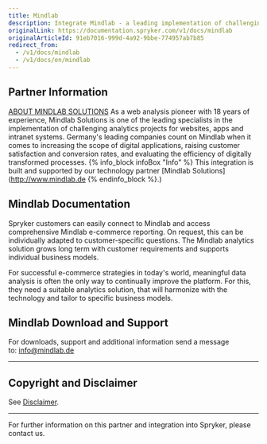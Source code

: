 ```yaml
---
title: Mindlab
description: Integrate Mindlab - a leading implementation of challenging analytics projects for websites, apps and intranet systems.
originalLink: https://documentation.spryker.com/v1/docs/mindlab
originalArticleId: 91eb7016-999d-4a92-9bbe-774957ab7b85
redirect_from:
  - /v1/docs/mindlab
  - /v1/docs/en/mindlab
---
```


## Partner Information
[ABOUT MINDLAB SOLUTIONS](http://www.mindlab.de/)
As a web analysis pioneer with 18 years of experience, Mindlab Solutions is one of the leading specialists in the implementation of challenging analytics projects for websites, apps and intranet systems. Germany's leading companies count on Mindlab when it comes to increasing the scope of digital applications, raising customer satisfaction and conversion rates, and evaluating the efficiency of digitally transformed processes. 
{% info_block infoBox "Info" %}
This integration is built and supported by our technology partner [Mindlab Solutions](http://www.mindlab.de
{% endinfo_block %}.)

## Mindlab Documentation
Spryker customers can easily connect to Mindlab and access comprehensive Mindlab e-commerce reporting. On request, this can be individually adapted to customer-specific questions. The Mindlab analytics solution grows long term with customer requirements and supports individual business models.

For successful e-commerce strategies in today's world, meaningful data analysis is often the only way to continually improve the platform. For this, they need a suitable analytics solution, that will harmonize with the technology and tailor to specific business models.

## Mindlab Download and Support

For downloads, support and additional information send a message to: [info@mindlab.de](info@mindlab.de)

---

## Copyright and Disclaimer

See [Disclaimer](https://github.com/spryker/spryker-documentation).

---
For further information on this partner and integration into Spryker, please contact us.

<div class="hubspot-forms hubspot-forms--docs">
<div class="hubspot-form" id="hubspot-partners-1">
            <div class="script-embed" data-code="
                                            hbspt.forms.create({
				                                portalId: '2770802',
				                                formId: '163e11fb-e833-4638-86ae-a2ca4b929a41',
              	                                onFormReady: function() {
              		                                const hbsptInit = new CustomEvent('hbsptInit', {bubbles: true});
              		                                document.querySelector('#hubspot-partners-1').dispatchEvent(hbsptInit);
              	                                }
				                            });
            "></div>
</div>
</div>

